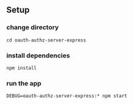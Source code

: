## Setup

### change directory

```
cd oauth-authz-server-express
```

### install dependencies

```
npm install
```

### run the app

```
DEBUG=oauth-authz-server-express:* npm start
```
